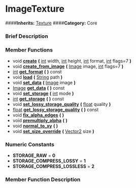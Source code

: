 #  ImageTexture  
####**Inherits:** [Texture](class_texture)
####**Category:** Core

###  Brief Description  


###  Member Functions 
  * void  **[create](#create)**  **(** [int](class_int) width, [int](class_int) height, [int](class_int) format, [int](class_int) flags=7  **)**
  * void  **[create&#95;from&#95;image](#create_from_image)**  **(** [Image](class_image) image, [int](class_int) flags=7  **)**
  * [int](class_int)  **[get&#95;format](#get_format)**  **(** **)** const
  * void  **[load](#load)**  **(** [String](class_string) path  **)**
  * void  **[set&#95;data](#set_data)**  **(** [Image](class_image) image  **)**
  * [Image](class_image)  **[get&#95;data](#get_data)**  **(** **)** const
  * void  **[set&#95;storage](#set_storage)**  **(** [int](class_int) mode  **)**
  * [int](class_int)  **[get&#95;storage](#get_storage)**  **(** **)** const
  * void  **[set&#95;lossy&#95;storage&#95;quality](#set_lossy_storage_quality)**  **(** [float](class_float) quality  **)**
  * [float](class_float)  **[get&#95;lossy&#95;storage&#95;quality](#get_lossy_storage_quality)**  **(** **)** const
  * void  **[fix&#95;alpha&#95;edges](#fix_alpha_edges)**  **(** **)**
  * void  **[premultiply&#95;alpha](#premultiply_alpha)**  **(** **)**
  * void  **[normal&#95;to&#95;xy](#normal_to_xy)**  **(** **)**
  * void  **[set&#95;size&#95;override](#set_size_override)**  **(** [Vector2](class_vector2) size  **)**

###  Numeric Constants  
  * **STORAGE_RAW** = **0**
  * **STORAGE_COMPRESS_LOSSY** = **1**
  * **STORAGE_COMPRESS_LOSSLESS** = **2**

###  Member Function Description  
